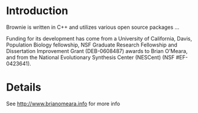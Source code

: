 # Introduction #

Brownie is written in C++ and utilizes various open source packages ...

Funding for its development has come from a University of California, Davis, Population Biology fellowship, NSF Graduate Research Fellowship and Dissertation Improvement Grant (DEB-0608487) awards to Brian O'Meara, and from  the National Evolutionary Synthesis Center (NESCent) (NSF #EF-0423641).


# Details #

See http://www.brianomeara.info for more info